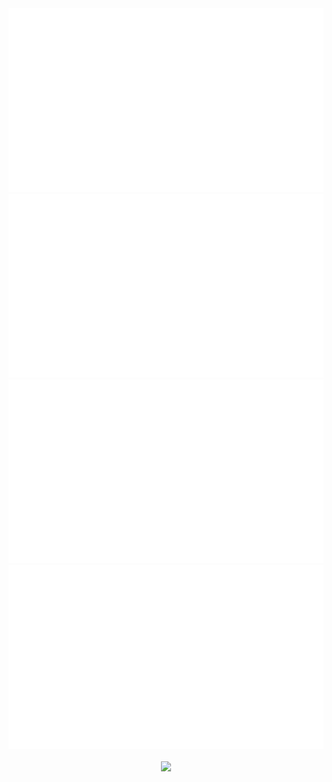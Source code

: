 <div align="center">
    <a href="https://github.com/nytrez/github-stats#gh-dark-mode-only">
        <img src="https://github.com/nytrez/github-stats/blob/master/generated/overview.svg#gh-dark-mode-only" />
        <img src="https://github.com/nytrez/github-stats/blob/master/generated/languages.svg#gh-dark-mode-only" />
    </a>
    <a href="https://github.com/nytrez/github-stats#gh-light-mode-only">
        <img src="https://github.com/nytrez/github-stats/blob/master/generated/overview.svg#gh-dark-mode-only#gh-light-mode-only" />
        <img src="https://github.com/nytrez/github-stats/blob/master/generated/languages.svg#gh-dark-mode-only#gh-light-mode-only" />
    </a>
</div>

<br>

<div align="center">
    <img src="https://visitcount.itsvg.in/api?id=nytrez&icon=1&color=6" /?
</div>
